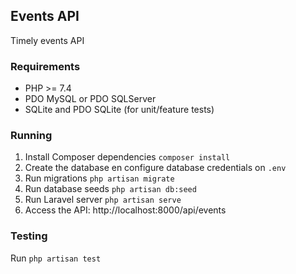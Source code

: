 ## Events API

Timely events API

### Requirements

-   PHP >= 7.4
-   PDO MySQL or PDO SQLServer
-   SQLite and PDO SQLite (for unit/feature tests)

### Running

1. Install Composer dependencies `composer install`
2. Create the database en configure database credentials on `.env`
3. Run migrations `php artisan migrate`
4. Run database seeds `php artisan db:seed`
5. Run Laravel server `php artisan serve`
6. Access the API: http://localhost:8000/api/events

### Testing

Run `php artisan test`
